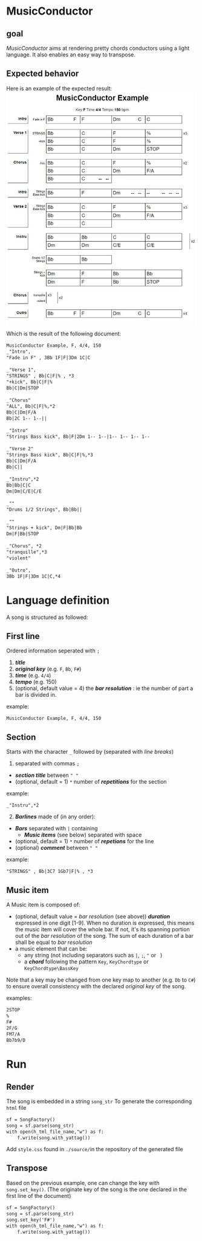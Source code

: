 # MusicConductor
## goal
*MusicConductor* aims at rendering pretty chords conductors using a light language.
It also enables an easy way to transpose.
## Expected behavior
Here is an example of the expected result:
![example](./doc/MusicConductor_Example.JPG)

Which is the result of the following document:
```
MusicConductor Example, F, 4/4, 150
_"Intro",
"Fade in F" , 3Bb 1F|F|3Dm 1C|C 

_"Verse 1", 
"STRINGS" , Bb|C|F|% , *3
"+kick", Bb|C|F|%
Bb|C|Dm|STOP

_"Chorus"
"ALL", Bb|C|F|%,*2
Bb|C|Dm|F/A
Bb|2C 1-- 1--||

_"Intro"
"Strings Bass kick", Bb|F|2Dm 1-- 1--|1-- 1-- 1-- 1--

_"Verse 2"
"Strings Bass kick", Bb|C|F|%,*3
Bb|C|Dm|F/A
Bb|C||

_"Instru",*2
Bb|Bb|C|C
Dm|Dm|C/E|C/E

_""
"Drums 1/2 Strings", Bb|Bb||

_""
"Strings + kick", Dm|F|Bb|Bb
Dm|F|Bb|STOP

_"Chorus", *2
"tranquille",*3
"violent"

_"Outro",
3Bb 1F|F|3Dm 1C|C,*4
```
# Language definition
A song is structured as followed:
## First line
Ordered information seperated with `;`
  1. ***title***
  2. ***original key*** (e.g. `F`, `Bb`, `F#`)
  3. ***time*** (e.g. `4/4`)
  4. ***tempo*** (e.g. 150)
  5. (optional, default value = 4) the ***bar resolution*** : ie the number of part a bar is divided in.
  
  example:
  ```
  MusicConductor Example, F, 4/4, 150
  ```

## Section
Starts with the character `_` followed by (separated with *line breaks*)
1. separated with commas `;`
  * ***section title*** between `" "`
  * (optional, default = 1) `*` number of ***repetitions*** for the section

example:

```
_"Instru",*2
```

2. ***Barlines*** made of (in any order):
  * ***Bars*** separated with `|` containing 
    * ***Music items*** (see below) separated with space
  * (optional, default = 1) `*` number of ***repetions*** for the line
  * (optional) ***comment*** between `" "`
    
example:

```
"STRINGS" , Bb|3C7 1Gb7|F|% , *3
```

## Music item
A Music item is composed of:
* (optional, default value = *bar resolution* (see above)) ***duration*** expressed in one digit [1-9]. When no duration is expressed, this means the music item will cover the whole bar. If not, it's its spanning portion out of the *bar resolution* of the song. The sum of each duration of a bar shall be equal to *bar resolution*
*  a music element that can be:
    * any string (not including separators such as `|`, `;`, `"` or ` `)
    * a ***chord*** following the pattern `Key`, `KeyChordtype` or `KeyChordtype\BassKey`

Note that a key may be changed from one key map to another (e.g. `Db` to `C#`) to ensure overall consistency with the declared *original key* of the song.

examples:
```
2STOP
%
F#
2F/G
FM7/A
Bb7b9/D
```

# Run
## Render
The song is embedded in a string `song_str`
To generate the corresponding `html` file
```
sf = SongFactory()
song = sf.parse(song_str)
with open(h_tml_file_name,"w") as f:
    f.write(song.with_yattag())
```
Add `style.css` found in `./source/`in the repository of the generated file
## Transpose
Based on the previous example, one can change the key with `song.set_key()`. (The originate key of the song is the one declared in the first line of the document)
```
sf = SongFactory()
song = sf.parse(song_str)
song.set_key('F#')
with open(h_tml_file_name,"w") as f:
    f.write(song.with_yattag())
```
